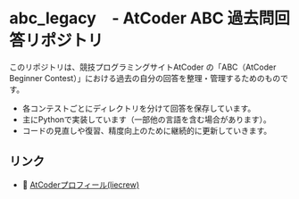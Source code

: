 # abc_legacy　- AtCoder ABC 過去問回答リポジトリ

このリポジトリは、競技プログラミングサイトAtCoder の「ABC（AtCoder Beginner Contest）」における過去の自分の回答を整理・管理するためのものです。

- 各コンテストごとにディレクトリを分けて回答を保存しています。
- 主にPythonで実装しています（一部他の言語を含む場合があります）。
- コードの見直しや復習、精度向上のために継続的に更新していきます。

## リンク

- 🔗 [AtCoderプロフィール(liecrew)](https://atcoder.jp/users/liecrew)
